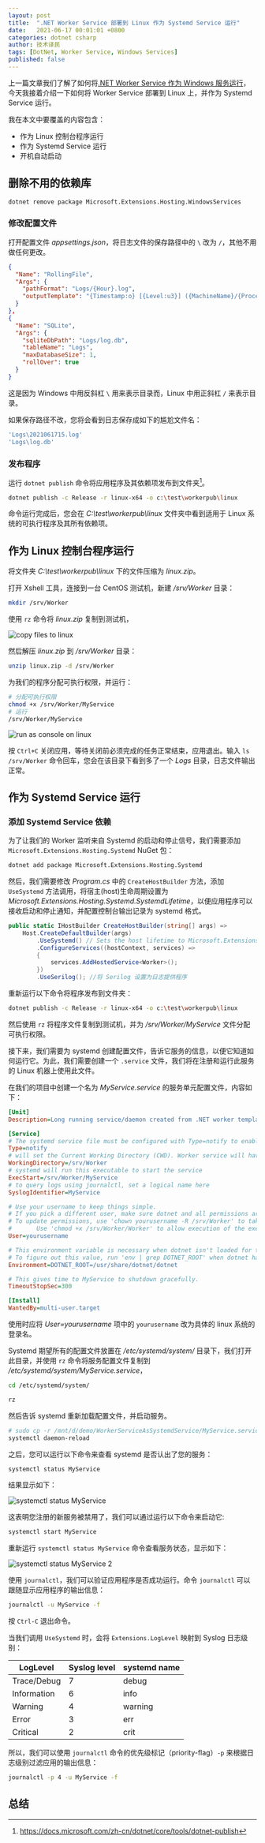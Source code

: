```yaml
---
layout: post
title:  ".NET Worker Service 部署到 Linux 作为 Systemd Service 运行"
date:   2021-06-17 00:01:01 +0800
categories: dotnet csharp
author: 技术译民
tags: [DotNet, Worker Service, Windows Services]
published: false
---
```


上一篇文章我们了解了如何将[.NET Worker Service 作为 Windows 服务运行](https://ittranslator.cn/dotnet/csharp/2021/06/17/worker-service-as-windows-services.html)，今天我接着介绍一下如何将 Worker Service 部署到 Linux 上，并作为 Systemd Service 运行。

<!-- 我曾经在[前面一篇文章的总结](https://ittranslator.cn/dotnet/csharp/2021/05/17/worker-service-gracefully-shutdown.html)中提到过*可以使用 **sc.exe** 实用工具将 Worker Service 安装为 Windows 服务运行*，本文中我就来具体阐述一下如何实现它。 -->

我在本文中要覆盖的内容包含：

- 作为 Linux 控制台程序运行
- 作为 Systemd Service 运行
- 开机自动启动

## 删除不用的依赖库

```bash
dotnet remove package Microsoft.Extensions.Hosting.WindowsServices
```

### 修改配置文件

打开配置文件 *appsettings.json*，将日志文件的保存路径中的 `\` 改为 `/`，其他不用做任何更改。

```json
{
  "Name": "RollingFile",
  "Args": {
    "pathFormat": "Logs/{Hour}.log",
    "outputTemplate": "{Timestamp:o} [{Level:u3}] ({MachineName}/{ProcessId}/{ProcessName}/{ThreadId}) {Message}{NewLine}{Exception}"
  }
},
{
  "Name": "SQLite",
  "Args": {
    "sqliteDbPath": "Logs/log.db",
    "tableName": "Logs",
    "maxDatabaseSize": 1,
    "rollOver": true
  }
}
```

这是因为 Windows 中用反斜杠 `\` 用来表示目录而，Linux 中用正斜杠 `/` 来表示目录。

如果保存路径不改，您将会看到日志保存成如下的尴尬文件名：

```bash
'Logs\2021061715.log'
'Logs\log.db'
```

### 发布程序

运行 `dotnet publish` 命令将应用程序及其依赖项发布到文件夹[^publish]。

[^publish]: <https://docs.microsoft.com/zh-cn/dotnet/core/tools/dotnet-publish>

```bash
dotnet publish -c Release -r linux-x64 -o c:\test\workerpub\linux
```

命令运行完成后，您会在 *C:\test\workerpub\linux* 文件夹中看到适用于 Linux 系统的可执行程序及其所有依赖项。

## 作为 Linux 控制台程序运行

<!-- 
- [如何在 Windows 10 上安装 WSL2](https://ittranslator.cn/os/2020/12/14/how-to-install-wsl2-on-windows-10.html)
- [在 WSL Ubuntu 上使用 .NET 进行跨平台开发新手入门](https://ittranslator.cn/os/2020/12/28/creating-cross-platform-applications-with-net-on-ubuntu-on-wsl.html)
- [Windows Terminal 新手入门](https://ittranslator.cn/os/2020/12/31/getting-started-with-windows-terminal.html)

启动 WSL 2 上的 Ubuntu 系统，新建 */srv/Worker* 目录

```bash
mkdir /srv/Worker
``` -->

将文件夹 *C:\test\workerpub\linux* 下的文件压缩为 *linux.zip*。

打开 Xshell 工具，连接到一台 CentOS 测试机，新建 */srv/Worker* 目录：

```bash
mkdir /srv/Worker
```

使用 `rz` 命令将 *linux.zip* 复制到测试机，

![copy files to linux](https://ittranslator.cn/assets/images/202106/xshel-copy-rz.png)

然后解压 *linux.zip* 到 */srv/Worker* 目录：

```bash
unzip linux.zip -d /srv/Worker
```

为我们的程序分配可执行权限，并运行：

```bash
# 分配可执行权限
chmod +x /srv/Worker/MyService
# 运行
/srv/Worker/MyService
```

<!-- 
复制应用程序文件到 Ubuntu 系统：

```bash
cp -r /mnt/c/test/workerpub/linux/. /srv/Worker
```

> 此处的 /mnt/ 为 Ubuntu 系统中看到的 Windows 文件系统的根目录，/mnt/c/ 即为 Windows 系统中的 C 盘。

打开 */srv/Worker* 目录，输入 `./MyService` 回车，运行应用，您会在终端看到控制台输出。

```bash
cd /srv/Worker

./MyService
``` -->

![run as console on linux](https://ittranslator.cn/assets/images/202106/linux-run-as-console.png)

按 `Ctrl+C` 关闭应用，等待关闭前必须完成的任务正常结束，应用退出。输入 `ls /srv/Worker` 命令回车，您会在该目录下看到多了一个 *Logs* 目录，日志文件输出正常。

## 作为 Systemd Service 运行

### 添加 Systemd Service 依赖

<!-- 
provides notification messages for application started and stopping, and configures console logging to the systemd format.
并将控制台日志记录配置为systemd格式。
并将控制台日志配置为 systemd 格式。
https://www.freedesktop.org/software/systemd/man/systemd.service.html
 -->

为了让我们的 Worker 监听来自 Systemd 的启动和停止信号，我们需要添加 `Microsoft.Extensions.Hosting.Systemd` NuGet 包：

```bash
dotnet add package Microsoft.Extensions.Hosting.Systemd
```

然后，我们需要修改 *Program.cs* 中的 `CreateHostBuilder` 方法，添加 `UseSystemd` 方法调用，将宿主(host)生命周期设置为 *Microsoft.Extensions.Hosting.Systemd.SystemdLifetime*，以便应用程序可以接收启动和停止通知，并配置控制台输出记录为 systemd 格式。

```csharp
public static IHostBuilder CreateHostBuilder(string[] args) =>
    Host.CreateDefaultBuilder(args)
        .UseSystemd() // Sets the host lifetime to Microsoft.Extensions.Hosting.Systemd.SystemdLifetime...
        .ConfigureServices((hostContext, services) =>
        {
            services.AddHostedService<Worker>();
        })
        .UseSerilog(); //将 Serilog 设置为日志提供程序
```

重新运行以下命令将程序发布到文件夹：

```bash
dotnet publish -c Release -r linux-x64 -o c:\test\workerpub\linux
```

然后使用 `rz` 将程序文件复制到测试机，并为 */srv/Worker/MyService* 文件分配可执行权限。

接下来，我们需要为 systemd 创建配置文件，告诉它服务的信息，以便它知道如何运行它。为此，我们需要创建一个 `.service` 文件，我们将在注册和运行此服务的 Linux 机器上使用此文件。

在我们的项目中创建一个名为 *MyService.service* 的服务单元配置文件，内容如下：

```ini
[Unit]
Description=Long running service/daemon created from .NET worker template

[Service]
# The systemd service file must be configured with Type=notify to enable notifications.
Type=notify
# will set the Current Working Directory (CWD). Worker service will have issues without this setting
WorkingDirectory=/srv/Worker
# systemd will run this executable to start the service
ExecStart=/srv/Worker/MyService
# to query logs using journalctl, set a logical name here  
SyslogIdentifier=MyService

# Use your username to keep things simple.
# If you pick a different user, make sure dotnet and all permissions are set correctly to run the app
# To update permissions, use 'chown yourusername -R /srv/Worker' to take ownership of the folder and files,
#       Use 'chmod +x /srv/Worker/Worker' to allow execution of the executable file
User=yourusername

# This environment variable is necessary when dotnet isn't loaded for the specified user.
# To figure out this value, run 'env | grep DOTNET_ROOT' when dotnet has been loaded into your shell.
Environment=DOTNET_ROOT=/usr/share/dotnet/dotnet

# This gives time to MyService to shutdown gracefully.
TimeoutStopSec=300

[Install]
WantedBy=multi-user.target
```

使用时应将 *User=yourusername* 项中的 `yourusername` 改为具体的 linux 系统的登录名。

Systemd 期望所有的配置文件放置在 */etc/systemd/system/* 目录下，我们打开此目录，并使用 `rz` 命令将服务配置文件复制到 */etc/systemd/system/MyService.service*，

```bash
cd /etc/systemd/system/

rz
```

然后告诉 systemd 重新加载配置文件，并启动服务。
 <!-- all configuration files to be put under '/etc/systemd/system/'. Copy the service configuration file to '/etc/systemd/system/HelloWorld.service'. Then tell systemd to reload the configuration files, and start the service.

Systemd 期望所有配置文件都放在“/etc/systemd/system/”下。 将服务配置文件复制到'/etc/systemd/system/HelloWorld.service'。 然后告诉 systemd 重新加载配置文件，并启动服务。 

sudo cp -r /mnt/d/Git/Github/it/WorkerServiceAsSystemdService/MyService.service /etc/systemd/system/
-->

```bash
# sudo cp -r /mnt/d/demo/WorkerServiceAsSystemdService/MyService.service /etc/systemd/system/
systemctl daemon-reload
```

<!-- > 请将  /mnt/d/demo/WorkerServiceAsSystemdService/MyService.service 替换成您的实际路径 -->

之后，您可以运行以下命令来查看 systemd 是否认出了您的服务：

```bash
systemctl status MyService
```

结果显示如下：

![systemctl status MyService](https://ittranslator.cn/assets/images/202106/systemctl-status-MyService.png)

这表明您注册的新服务被禁用了，我们可以通过运行以下命令来启动它:

```bash
systemctl start MyService
```

重新运行 `systemctl status MyService` 命令查看服务状态，显示如下：

![systemctl status MyService 2](https://ittranslator.cn/assets/images/202106/systemctl-status-MyService-2.png)

使用 `journalctl`，我们可以验证应用程序是否成功运行。命令 `journalctl` 可以跟随显示应用程序的输出信息：

```bash
journalctl -u MyService -f
```

按 `Ctrl-C` 退出命令。

当我们调用 `UseSystemd` 时，会将 `Extensions.LogLevel` 映射到 Syslog 日志级别：

| LogLevel    | Syslog level | systemd name |
| ----------- | ------------ | ------------ |
| Trace/Debug | 7            | debug        |
| Information | 6            | info         |
| Warning     | 4            | warning      |
| Error       | 3            | err          |
| Critical    | 2            | crit         |

所以，我们可以使用 `journalctl` 命令的优先级标记（priority-flag）`-p` 来根据日志级别过滤应用的输出信息：

```bash
journalctl -p 4 -u MyService -f
```

## 总结

<!-- ```bash
$ sudo systemctl daemon-reload

System has not been booted with systemd as init system (PID 1). Can't operate.
Failed to connect to bus: Host is down
```

```bash
$ systemctl

System has not been booted with systemd as init system (PID 1). Can't operate.
Failed to connect to bus: Host is down
``` -->

<!-- 
sudo systemctl daemon-reload

System has not been booted with systemd as init system (PID 1). Can't operate.
Failed to connect to bus: Host is down

https://github.com/DamionGans/ubuntu-wsl2-systemd-script 

https://www.cyberciti.biz/faq/howto-reboot-linux/

https://stackoverflow.com/questions/48407070/wsl-ubuntu-hangs-how-to-restart

https://superuser.com/questions/1126721/rebooting-ubuntu-on-windows-without-rebooting-windows

-->

<!-- ```bash
sudo apt install git
```

```bash
sudo git clone https://github.com/DamionGans/ubuntu-wsl2-systemd-script.git
cd ubuntu-wsl2-systemd-script/
bash ubuntu-wsl2-systemd-script.sh
# Enter your password and wait until the script has finished
``` -->
